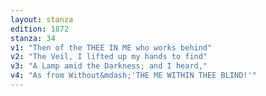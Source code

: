 ```yaml
---
layout: stanza
edition: 1872
stanza: 34
v1: "Then of the THEE IN ME who works behind"
v2: "The Veil, I lifted up my hands to find"
v3: "A Lamp amid the Darkness; and I heard,"
v4: "As from Without&mdash;'THE ME WITHIN THEE BLIND!'"
---
```


